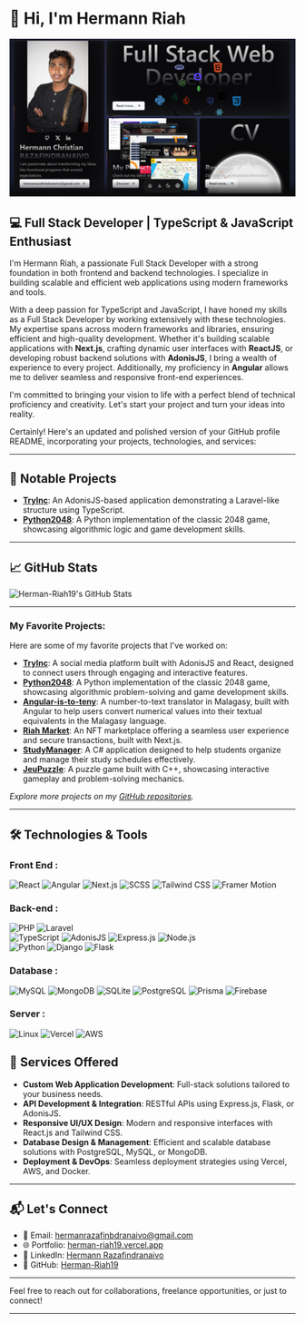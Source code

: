 # 👋 Hi, I'm Hermann Riah

![GitDash Preview](/public/assets/image/home_page.PNG)

## 💻 Full Stack Developer | TypeScript & JavaScript Enthusiast

I'm Hermann Riah, a passionate Full Stack Developer with a strong foundation in both frontend and backend technologies. I specialize in building scalable and efficient web applications using modern frameworks and tools.

With a deep passion for TypeScript and JavaScript, I have honed my skills as a Full Stack Developer by working extensively with these technologies. My expertise spans across modern frameworks and libraries, ensuring efficient and high-quality development. Whether it's building scalable applications with **Next.js**, crafting dynamic user interfaces with **ReactJS**, or developing robust backend solutions with **AdonisJS**, I bring a wealth of experience to every project. Additionally, my proficiency in **Angular** allows me to deliver seamless and responsive front-end experiences.

I'm committed to bringing your vision to life with a perfect blend of technical proficiency and creativity. Let's start your project and turn your ideas into reality.

Certainly! Here's an updated and polished version of your GitHub profile README, incorporating your projects, technologies, and services:

---

## 📂 Notable Projects

- [**TryInc**](https://github.com/Herman-Riah19/TryInc): An AdonisJS-based application demonstrating a Laravel-like structure using TypeScript.
- [**Python2048**](https://github.com/Herman-Riah19/Python2048): A Python implementation of the classic 2048 game, showcasing algorithmic logic and game development skills.

---

## 📈 GitHub Stats

![Herman-Riah19's GitHub Stats](https://github-readme-stats.vercel.app/api?username=Herman-Riah19&show_icons=true&theme=radical)

---

### My Favorite Projects:

Here are some of my favorite projects that I've worked on:

- [**TryInc**](https://github.com/Herman-Riah19/TryInc): A social media platform built with AdonisJS and React, designed to connect users through engaging and interactive features.
- [**Python2048**](https://github.com/Herman-Riah19/python2048): A Python implementation of the classic 2048 game, showcasing algorithmic problem-solving and game development skills.
- [**Angular-is-to-teny**](https://github.com/Herman-Riah19/angular-is-to-teny): A number-to-text translator in Malagasy, built with Angular to help users convert numerical values into their textual equivalents in the Malagasy language.
- [**Riah Market**](https://github.com/Herman-Riah19/riah-market): An NFT marketplace offering a seamless user experience and secure transactions, built with Next.js.
- [**StudyManager**](https://github.com/Herman-Riah19/StudyManager): A C# application designed to help students organize and manage their study schedules effectively.
- [**JeuPuzzle**](https://github.com/Herman-Riah19/JeuPuzzle): A puzzle game built with C++, showcasing interactive gameplay and problem-solving mechanics.

*Explore more projects on my [GitHub repositories](https://github.com/Herman-Riah19?tab=repositories).*

---

## 🛠️ Technologies & Tools

### Front End :
<div style={{display : "flex", flexWrap : "wrap", gap: 10}}>
    <img src="https://img.shields.io/badge/ReactJS-61DAFB?logo=react&logoColor=white&style=flat-square" alt="React" />
    <img src="https://img.shields.io/badge/Angular-DD0031?logo=angular&logoColor=white&style=flat-square" alt="Angular" />
    <img src="https://img.shields.io/badge/Next.JS-000000?logo=next.js&logoColor=white&style=flat-square" alt="Next.js" />
    <img src="https://img.shields.io/badge/SCSS-CC6699?logo=sass&logoColor=white&style=flat-square" alt="SCSS" />
    <img src="https://img.shields.io/badge/Tailwind_CSS-38B2AC?logo=tailwind-css&logoColor=white&style=flat-square" alt="Tailwind CSS" />
    <img src="https://img.shields.io/badge/Framer_Motion-0055FF?logo=framer&logoColor=white&style=flat-square" alt="Framer Motion" />
</div>

### Back-end :
<div style={{ display: "flex", flexWrap: "wrap", gap: 10 }}>
    <img src="https://img.shields.io/badge/PHP-777BB4?logo=php&logoColor=white&style=flat-square" alt="PHP" />
    <img src="https://img.shields.io/badge/Laravel-FF2D20?logo=laravel&logoColor=white&style=flat-square" alt="Laravel" />
</div>

<div style={{display : "flex", flexWrap : "wrap", gap: 10}}>
    <img src="https://img.shields.io/badge/TypeScript-007ACC?logo=typescript&logoColor=white&style=flat-square" alt="TypeScript" />
    <img src="https://img.shields.io/badge/AdonisJS-220052?logo=adonisjs&logoColor=white&style=flat-square" alt="AdonisJS" />
    <img src="https://img.shields.io/badge/Express.JS-000000?logo=express&logoColor=white&style=flat-square" alt="Express.js" />
    <img src="https://img.shields.io/badge/Node.JS-339933?logo=node.js&logoColor=white&style=flat-square" alt="Node.js" />
</div>

<div style={{display : "flex", flexWrap : "wrap", gap: 10}}>
    <img src="https://img.shields.io/badge/Python-3776AB?logo=python&logoColor=white&style=flat-square" alt="Python" />
    <img src="https://img.shields.io/badge/Django-092E20?logo=django&logoColor=white&style=flat-square" alt="Django" />
    <img src="https://img.shields.io/badge/Flask-000000?logo=flask&logoColor=white&style=flat-square" alt="Flask" />
</div>

### Database :
<div style={{display : "flex", flexWrap : "wrap", gap: 10}}>
    <img src="https://img.shields.io/badge/MySQL-4479A1?logo=mysql&logoColor=white&style=flat-square" alt="MySQL" />
    <img src="https://img.shields.io/badge/MongoDB-47A248?logo=mongodb&logoColor=white&style=flat-square" alt="MongoDB" />
    <img src="https://img.shields.io/badge/SQLite-003B57?logo=sqlite&logoColor=white&style=flat-square" alt="SQLite" />
    <img src="https://img.shields.io/badge/PostgreSQL-336791?logo=postgresql&logoColor=white&style=flat-square" alt="PostgreSQL" />
    <img src="https://img.shields.io/badge/Prisma-2D3748?logo=prisma&logoColor=white&style=flat-square" alt="Prisma" />
    <img src="https://img.shields.io/badge/Firebase-FFCA28?logo=firebase&logoColor=black&style=flat-square" alt="Firebase" />
</div>

### Server :
<div style={{display : "flex", flexWrap : "wrap", gap: 10}}>
    <img src="https://img.shields.io/badge/Linux-FCC624?logo=linux&logoColor=black&style=flat-square" alt="Linux" />
    <img src="https://img.shields.io/badge/Vercel-000000?logo=vercel&logoColor=white&style=flat-square" alt="Vercel" />
    <img src="https://img.shields.io/badge/AWS-232F3E?logo=amazon-aws&logoColor=white&style=flat-square" alt="AWS" />
</div>

## 💼 Services Offered

- **Custom Web Application Development**: Full-stack solutions tailored to your business needs.
- **API Development & Integration**: RESTful APIs using Express.js, Flask, or AdonisJS.
- **Responsive UI/UX Design**: Modern and responsive interfaces with React.js and Tailwind CSS.
- **Database Design & Management**: Efficient and scalable database solutions with PostgreSQL, MySQL, or MongoDB.
- **Deployment & DevOps**: Seamless deployment strategies using Vercel, AWS, and Docker.
---

## 📬 Let's Connect

- 📧 Email: [hermanrazafinbdranaivo@gmail.com](mailto:hermanrazafinbdranaivo@gmail.com)
- 🌐 Portfolio: [herman-riah19.vercel.app](https://herman-riah19.vercel.app)
- 💼 LinkedIn: [Hermann Razafindranaivo](https://www.linkedin.com/in/hermann-razafindranaivo)
- 🐙 GitHub: [Herman-Riah19](https://github.com/Herman-Riah19)

---

Feel free to reach out for collaborations, freelance opportunities, or just to connect!

--- 
